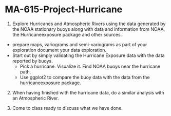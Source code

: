 # MA-615-Project-Hurricane

1. Explore Hurricanes and Atmospheric Rivers using the data generated by the NOAA stationary buoys along with data and information from NOAA, the Hurricaneexposure package and other sources.

- prepare maps, variograms and semi-variograms as part of your exploration document your data exploration.
- Start out by simply validating the Hurricane Exposure data with the data reported by buoys.
    - Pick a hurricane. Visualize it. Find NOAA buoys near the hurricane path.
    - Use ggplot2 to compare the buoy data with the data from the hurricaneexposure package.
2. When having finished with the hurricane data, do a similar analysis with an Atmospheric River.

3. Come to class ready to discuss what we have done.

